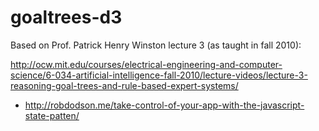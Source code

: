 # goaltrees-d3

Based on Prof. Patrick Henry Winston lecture 3 (as taught in fall 2010):

http://ocw.mit.edu/courses/electrical-engineering-and-computer-science/6-034-artificial-intelligence-fall-2010/lecture-videos/lecture-3-reasoning-goal-trees-and-rule-based-expert-systems/

* http://robdodson.me/take-control-of-your-app-with-the-javascript-state-patten/
